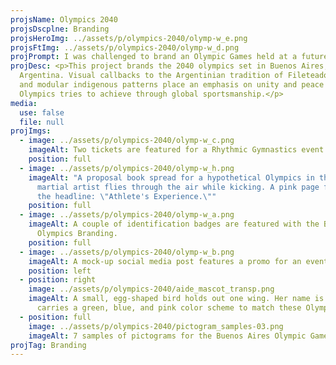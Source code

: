 ```yaml
---
projsName: Olympics 2040
projsDscplne: Branding
projsHeroImg: ../assets/p/olympics-2040/olymp-w_e.png
projsFtImg: ../assets/p/olympics-2040/olymp-w_d.png
projPrompt: I was challenged to brand an Olympic Games held at a future date.
projDesc: <p>This project brands the 2040 olympics set in Buenos Aires,
  Argentina. Visual callbacks to the Argentinian tradition of Fileteado Porteño
  and modular indigenous patterns place an emphasis on unity and peace that the
  Olympics tries to achieve through global sportsmanship.</p>
media:
  use: false
  file: null
projImgs:
  - image: ../assets/p/olympics-2040/olymp-w_c.png
    imageAlt: Two tickets are featured for a Rhythmic Gymnastics event.
    position: full
  - image: ../assets/p/olympics-2040/olymp-w_h.png
    imageAlt: "A proposal book spread for a hypothetical Olympics in the future. A
      martial artist flies through the air while kicking. A pink page features
      the headline: \"Athlete's Experience.\""
    position: full
  - image: ../assets/p/olympics-2040/olymp-w_a.png
    imageAlt: A couple of identification badges are featured with the Buenos Aires
      Olympics Branding.
    position: full
  - image: ../assets/p/olympics-2040/olymp-w_b.png
    imageAlt: A mock-up social media post features a promo for an event.
    position: left
  - position: right
    image: ../assets/p/olympics-2040/aide_mascot_transp.png
    imageAlt: A small, egg-shaped bird holds out one wing. Her name is Aide and she
      carries a green, blue, and pink color scheme to match these Olympic Games.
  - position: full
    image: ../assets/p/olympics-2040/pictogram_samples-03.png
    imageAlt: 7 samples of pictograms for the Buenos Aires Olympic Games.
projTag: Branding
---
```

